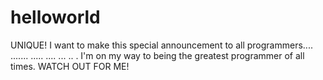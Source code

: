 # helloworld
UNIQUE!
I want to make this special announcement to all programmers....
.......
.....
....
...
..
.
I'm on my way to being the greatest programmer of all times.
WATCH OUT FOR ME!
